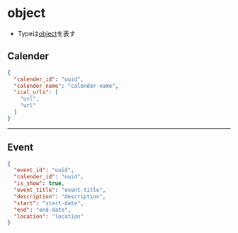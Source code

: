 # object

* Typeは[object](object.md)を表す

## Calender

```json
{
  "calender_id": "uuid",
  "calender_name": "calender-name",
  "ical_urls": [
    "url",
    "url"
  ]
}
```

***

## Event

```json
{
  "event_id": "uuid",
  "calender_id": "uuid",
  "is_show": true,
  "event_title": "event-title",
  "description": "description",
  "start": "start-date",
  "end": "end-date",
  "location": "location"
}
```